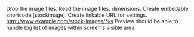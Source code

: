 Drop the image files.
Read the image files, dimensions.
Create embedable shortcode [stockimage].
Create linkable URL for settings.
	http://www.example.com/stock-images/%s
Preview should be able to handle big list of images within screen's visible area
